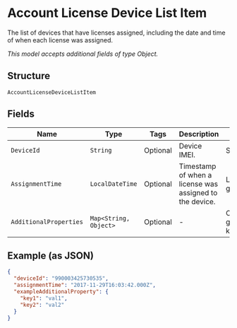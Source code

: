 
# Account License Device List Item

The list of devices that have licenses assigned, including the date and time of when each license was assigned.

*This model accepts additional fields of type Object.*

## Structure

`AccountLicenseDeviceListItem`

## Fields

| Name | Type | Tags | Description | Getter | Setter |
|  --- | --- | --- | --- | --- | --- |
| `DeviceId` | `String` | Optional | Device IMEI. | String getDeviceId() | setDeviceId(String deviceId) |
| `AssignmentTime` | `LocalDateTime` | Optional | Timestamp of when a license was assigned to the device. | LocalDateTime getAssignmentTime() | setAssignmentTime(LocalDateTime assignmentTime) |
| `AdditionalProperties` | `Map<String, Object>` | Optional | - | Object getAdditionalProperty(String key) | additionalProperty(String key, Object value) |

## Example (as JSON)

```json
{
  "deviceId": "990003425730535",
  "assignmentTime": "2017-11-29T16:03:42.000Z",
  "exampleAdditionalProperty": {
    "key1": "val1",
    "key2": "val2"
  }
}
```

